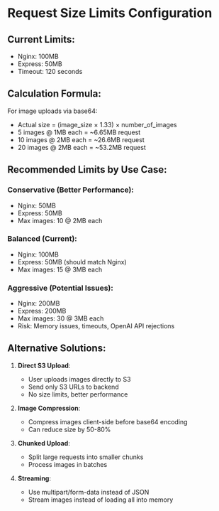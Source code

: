 # Request Size Limits Configuration

## Current Limits:
- Nginx: 100MB
- Express: 50MB
- Timeout: 120 seconds

## Calculation Formula:
For image uploads via base64:
- Actual size = (image_size × 1.33) × number_of_images
- 5 images @ 1MB each = ~6.65MB request
- 10 images @ 2MB each = ~26.6MB request
- 20 images @ 2MB each = ~53.2MB request

## Recommended Limits by Use Case:

### Conservative (Better Performance):
- Nginx: 50MB
- Express: 50MB
- Max images: 10 @ 2MB each

### Balanced (Current):
- Nginx: 100MB
- Express: 50MB (should match Nginx)
- Max images: 15 @ 3MB each

### Aggressive (Potential Issues):
- Nginx: 200MB
- Express: 200MB
- Max images: 30 @ 3MB each
- Risk: Memory issues, timeouts, OpenAI API rejections

## Alternative Solutions:

1. **Direct S3 Upload**:
   - User uploads images directly to S3
   - Send only S3 URLs to backend
   - No size limits, better performance

2. **Image Compression**:
   - Compress images client-side before base64 encoding
   - Can reduce size by 50-80%

3. **Chunked Upload**:
   - Split large requests into smaller chunks
   - Process images in batches

4. **Streaming**:
   - Use multipart/form-data instead of JSON
   - Stream images instead of loading all into memory